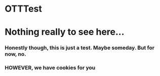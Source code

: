 # OTTTest

<h1>Nothing really to see here...</h1>
<h3>Honestly though, this is just a test. Maybe someday. But for now, no.</h3>
<h3>HOWEVER, we have cookies for you</h3>
